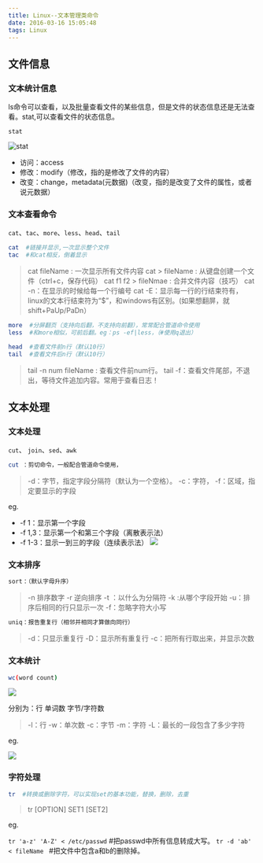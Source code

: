 ```yaml
---
title: Linux--文本管理类命令
date: 2016-03-16 15:05:48
tags: Linux
---
```

## **文件信息**

### **文本统计信息**

ls命令可以查看，以及批量查看文件的某些信息，但是文件的状态信息还是无法查看。stat,可以查看文件的状态信息。

<!-- more -->

`stat`

![stat](http://7xrw5k.com1.z0.glb.clouddn.com/blog%2Fimg%2F20160317185329.png)

- 访问：access
- 修改：modify（修改，指的是修改了文件的内容）
- 改变：change，metadata(元数据)（改变，指的是改变了文件的属性，或者说元数据）

### **文本查看命令**

`cat`、`tac`、`more`、`less`、`head`、`tail`

``` bash
cat  #链接并显示,一次显示整个文件
tac  #和cat相反，倒着显示
```
> cat fileName : 一次显示所有文件内容
> cat > fileName : 从键盘创建一个文件（ctrl+c，保存代码）
> cat f1 f2 > fileNmae : 合并文件内容（技巧）
> cat -n：在显示的时候给每一个行编号
> cat -E：显示每一行的行结束符有，linux的文本行结束符为“$”，和windows有区别。(如果想翻屏，就shift+PaUp/PaDn）

``` bash
more  #分屏翻页（支持向后翻，不支持向前翻），常常配合管道命令使用
less  #和more相似，可前后翻。eg：ps -ef|less，（#使用q退出）
```

``` bash
head  #查看文件前n行（默认10行）
tail  #查看文件后n行（默认10行）
```
> tail -n num fileName : 查看文件前num行。
> tail -f：查看文件尾部，不退出，等待文件追加内容。常用于查看日志！
  
## **文本处理** 
 
### **文本处理**

`cut`、 `join`、`sed`、`awk`
    
``` bash
cut ：剪切命令，一般配合管道命令使用，
```
> -d：字节，指定字段分隔符（默认为一个空格）。
> -c：字符，
> -f：区域，指定要显示的字段

eg.

- -f 1：显示第一个字段
- -f 1,3：显示第一个和第三个字段（离散表示法）
- -f 1-3：显示一到三的字段（连续表示法）
![](http://7xrw5k.com1.z0.glb.clouddn.com/blog%2Fimg%2F20160316160346.png)

### **文本排序** ###
    
``` bash
sort：（默认字母升序）
```

> -n 排序数字
> -r 逆向排序
> -t  ：以什么为分隔符
> -k    :从哪个字段开始
> -u：排序后相同的行只显示一次
> -f：忽略字符大小写
    
``` bash
uniq：报告重复行（相邻并相同才算做向同行）
```

> -d：只显示重复行
> -D：显示所有重复行
> -c：把所有行取出来，并显示次数
    
### **文本统计** ###
    
``` bash
wc(word count) 
```

![](http://7xrw5k.com1.z0.glb.clouddn.com/blog%2Fimg%2F42190026-98ac-43aa-a690-f9122f44df3f.png)

分别为：行 单词数 字节/字符数

> -l：行
> -w：单次数
> -c：字节
> -m：字符
> -L：最长的一段包含了多少字符

eg.

![](http://7xrw5k.com1.z0.glb.clouddn.com/blog%2Fimg%2F20160316161803.png)


### **字符处理** ###
    
``` bash
tr  #转换或删除字符，可以实现set的基本功能，替换，删除，去重
```

> tr [OPTION] SET1 [SET2]

eg.

`tr 'a-z' 'A-Z' < /etc/passwd`  #把passwd中所有信息转成大写。
`tr -d 'ab' < fileName `        #把文件中包含a和b的删除掉。
